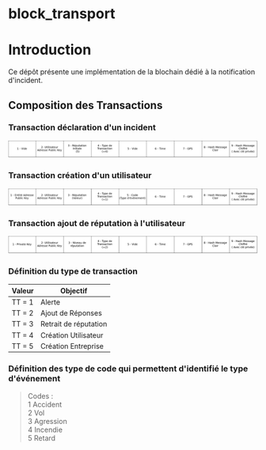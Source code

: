 # block_transport
# Introduction
Ce dépôt présente une implémentation de la blochain dédié à la notification d'incident.
## Composition des Transactions
### Transaction déclaration d'un incident
![alt text](/Docs/img/Incident.png "Incident")
### Transaction création d'un utilisateur
![alt text](/Docs/img/CreationUtilisateurs.png "Création Nouvel Utilisateur")
### Transaction ajout de réputation à l'utilisateur
![alt text](/Docs/img/AjoutDeReptutation.png "Ajout de reputation")

### Définition du type de transaction

| Valeur | Objectif |
| --- | --- |
| TT = 1 | Alerte |
| TT = 2 | Ajout de Réponses |
| TT = 3 | Retrait de réputation |
| TT = 4 | Création Utilisateur |
| TT = 5 | Création Entreprise |

### Définition des type de code qui permettent d'identifié le type d'événement

> Codes :<br/>
1 Accident<br/>
2 Vol<br/>
3 Agression<br/>
4 Incendie<br/>
5 Retard<br/>
<!--- --->
